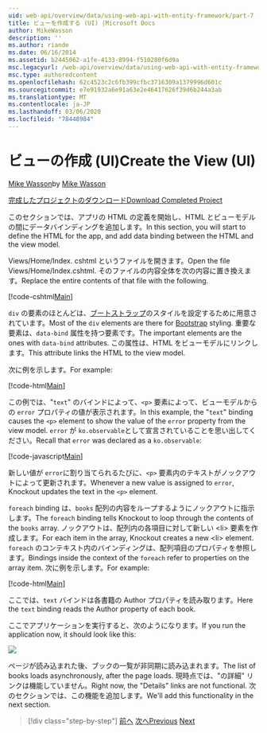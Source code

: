 ```yaml
---
uid: web-api/overview/data/using-web-api-with-entity-framework/part-7
title: ビューを作成する (UI) |Microsoft Docs
author: MikeWasson
description: ''
ms.author: riande
ms.date: 06/16/2014
ms.assetid: b2445062-a1fe-4133-8994-f510280f6d9a
msc.legacyurl: /web-api/overview/data/using-web-api-with-entity-framework/part-7
msc.type: authoredcontent
ms.openlocfilehash: 62c4523c2c6fb399cfbc3716309a1379996d601c
ms.sourcegitcommit: e7e91932a6e91a63e2e46417626f39d6b244a3ab
ms.translationtype: MT
ms.contentlocale: ja-JP
ms.lasthandoff: 03/06/2020
ms.locfileid: "78448984"
---
```

# <a name="create-the-view-ui"></a><span data-ttu-id="3d50f-102">ビューの作成 (UI)</span><span class="sxs-lookup"><span data-stu-id="3d50f-102">Create the View (UI)</span></span>

<span data-ttu-id="3d50f-103">[Mike Wasson](https://github.com/MikeWasson)</span><span class="sxs-lookup"><span data-stu-id="3d50f-103">by [Mike Wasson](https://github.com/MikeWasson)</span></span>

[<span data-ttu-id="3d50f-104">完成したプロジェクトのダウンロード</span><span class="sxs-lookup"><span data-stu-id="3d50f-104">Download Completed Project</span></span>](https://github.com/MikeWasson/BookService)

<span data-ttu-id="3d50f-105">このセクションでは、アプリの HTML の定義を開始し、HTML とビューモデルの間にデータバインディングを追加します。</span><span class="sxs-lookup"><span data-stu-id="3d50f-105">In this section, you will start to define the HTML for the app, and add data binding between the HTML and the view model.</span></span>

<span data-ttu-id="3d50f-106">Views/Home/Index. cshtml というファイルを開きます。</span><span class="sxs-lookup"><span data-stu-id="3d50f-106">Open the file Views/Home/Index.cshtml.</span></span> <span data-ttu-id="3d50f-107">そのファイルの内容全体を次の内容に置き換えます。</span><span class="sxs-lookup"><span data-stu-id="3d50f-107">Replace the entire contents of that file with the following.</span></span>

[!code-cshtml[Main](part-7/samples/sample1.cshtml)]

<span data-ttu-id="3d50f-108">`div` の要素のほとんどは、[ブートストラップ](http://getbootstrap.com/)のスタイルを設定するために用意されています。</span><span class="sxs-lookup"><span data-stu-id="3d50f-108">Most of the `div` elements are there for [Bootstrap](http://getbootstrap.com/) styling.</span></span> <span data-ttu-id="3d50f-109">重要な要素は、`data-bind` 属性を持つ要素です。</span><span class="sxs-lookup"><span data-stu-id="3d50f-109">The important elements are the ones with `data-bind` attributes.</span></span> <span data-ttu-id="3d50f-110">この属性は、HTML をビューモデルにリンクします。</span><span class="sxs-lookup"><span data-stu-id="3d50f-110">This attribute links the HTML to the view model.</span></span>

<span data-ttu-id="3d50f-111">次に例を示します。</span><span class="sxs-lookup"><span data-stu-id="3d50f-111">For example:</span></span>

[!code-html[Main](part-7/samples/sample2.html)]

<span data-ttu-id="3d50f-112">この例では、&quot;`text`&quot; のバインドによって、`<p>` 要素によって、ビューモデルからの `error` プロパティの値が表示されます。</span><span class="sxs-lookup"><span data-stu-id="3d50f-112">In this example, the &quot;`text`&quot; binding causes the `<p>` element to show the value of the `error` property from the view model.</span></span> <span data-ttu-id="3d50f-113">`error` が `ko.observable`として宣言されていることを思い出してください。</span><span class="sxs-lookup"><span data-stu-id="3d50f-113">Recall that `error` was declared as a `ko.observable`:</span></span>

[!code-javascript[Main](part-7/samples/sample3.js)]

<span data-ttu-id="3d50f-114">新しい値が `error`に割り当てられるたびに、`<p>` 要素内のテキストがノックアウトによって更新されます。</span><span class="sxs-lookup"><span data-stu-id="3d50f-114">Whenever a new value is assigned to `error`, Knockout updates the text in the `<p>` element.</span></span>

<span data-ttu-id="3d50f-115">`foreach` binding は、`books` 配列の内容をループするようにノックアウトに指示します。</span><span class="sxs-lookup"><span data-stu-id="3d50f-115">The `foreach` binding tells Knockout to loop through the contents of the `books` array.</span></span> <span data-ttu-id="3d50f-116">ノックアウトは、配列内の各項目に対して新しい &lt;li&gt; 要素を作成します。</span><span class="sxs-lookup"><span data-stu-id="3d50f-116">For each item in the array, Knockout creates a new &lt;li&gt; element.</span></span> <span data-ttu-id="3d50f-117">`foreach` のコンテキスト内のバインディングは、配列項目のプロパティを参照します。</span><span class="sxs-lookup"><span data-stu-id="3d50f-117">Bindings inside the context of the `foreach` refer to properties on the array item.</span></span> <span data-ttu-id="3d50f-118">次に例を示します。</span><span class="sxs-lookup"><span data-stu-id="3d50f-118">For example:</span></span>

[!code-html[Main](part-7/samples/sample4.html)]

<span data-ttu-id="3d50f-119">ここでは、`text` バインドは各書籍の Author プロパティを読み取ります。</span><span class="sxs-lookup"><span data-stu-id="3d50f-119">Here the `text` binding reads the Author property of each book.</span></span>

<span data-ttu-id="3d50f-120">ここでアプリケーションを実行すると、次のようになります。</span><span class="sxs-lookup"><span data-stu-id="3d50f-120">If you run the application now, it should look like this:</span></span>

![](part-7/_static/image1.png)

<span data-ttu-id="3d50f-121">ページが読み込まれた後、ブックの一覧が非同期に読み込まれます。</span><span class="sxs-lookup"><span data-stu-id="3d50f-121">The list of books loads asynchronously, after the page loads.</span></span> <span data-ttu-id="3d50f-122">現時点では、&quot;の詳細&quot; リンクは機能していません。</span><span class="sxs-lookup"><span data-stu-id="3d50f-122">Right now, the &quot;Details&quot; links are not functional.</span></span> <span data-ttu-id="3d50f-123">次のセクションでは、この機能を追加します。</span><span class="sxs-lookup"><span data-stu-id="3d50f-123">We'll add this functionality in the next section.</span></span>

> [!div class="step-by-step"]
> <span data-ttu-id="3d50f-124">[前へ](part-6.md)
> [次へ](part-8.md)</span><span class="sxs-lookup"><span data-stu-id="3d50f-124">[Previous](part-6.md)
[Next](part-8.md)</span></span>
